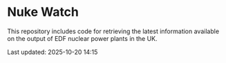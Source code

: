 # Nuke Watch

This repository includes code for retrieving the latest information available on the output of EDF nuclear power plants in the UK.

Last updated: 2025-10-20 14:15